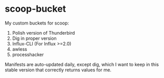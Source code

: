 # scoop-bucket

My custom buckets for scoop:

1. Polish version of Thunderbird
2. Dig in proper version
3. Influx-CLI (For Influx >=2.0)
4. awless
5. processhacker

Manifests are auto-updated daily, except dig, which I want to keep in this stable version that correctly returns values for me.
